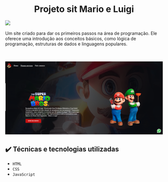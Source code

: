 <h1 align=center>Projeto sit Mario e Luigi</h1>
<img src="https://upload.wikimedia.org/wikipedia/commons/7/7d/Mario_and_Luigi_Logo.png">
<p>Um site criado para dar os primeiros passos na área de programação. Ele oferece uma introdução aos conceitos básicos, como lógica de programação, estruturas de dados e linguagens populares.</p>
<br>
<br>
<img src="https://github.com/DouglasPieretti/Projeto-Mario/blob/master/img/sit%20mario%20e%20luigi.png?raw=true">

## ✔️ Técnicas e tecnologias utilizadas

- ``HTML``
- ``CSS``
- ``JavaScript``
